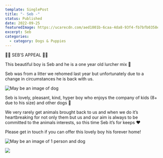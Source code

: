```yaml
---
template: SinglePost
title: "- Seb -"
status: Published
date: 2022-09-25
featuredImage: https://ucarecdn.com/aed1001b-6caa-4da8-93f4-fb7bfb0358e7/
excerpt: Seb
categories:
  - category: Dogs & Puppies
---
```

🖤🖤 SEB’S APPEAL 🖤🖤

This beautiful boy is Seb and he is a one year old lurcher mix 🥰

Seb was from a litter we rehomed last year but unfortunately due to a change in circumstances he is back with us.

![May be an image of dog](https://scontent-lhr8-2.xx.fbcdn.net/v/t39.30808-6/307924509_1207735593106281_1992656979559708065_n.jpg?_nc_cat=104&ccb=1-7&_nc_sid=8bfeb9&_nc_ohc=aGw0bNdImRYAX8oCnED&_nc_oc=AQlumkc0V_-31hE3N9knnyx0OpNBPDjjCMOm_hWHtjFTbXa8n9c8Smd_HPyAZdsFgrA&_nc_ht=scontent-lhr8-2.xx&oh=00_AT_FpoZ_DXe3iGj8nSnLpBznbHLBMJZsXmDRO89nj5d_6Q&oe=63377F52)

Seb is lovely, pleasant, kind, hyper boy who enjoys the company of kids (8+ due to his size) and other dogs 🐶 

We very rarely get animals brought back to us and when we do it’s heartbreaking for not only them but us and our aim is always to be committed to the animals interests, so this time Seb it’s for keeps ❤️

P﻿lease get in touch if you can offer this lovely boy his forever home!

![May be an image of 1 person and dog](https://scontent-lhr8-2.xx.fbcdn.net/v/t39.30808-6/307696511_1207735559772951_6260047811587226896_n.jpg?_nc_cat=102&ccb=1-7&_nc_sid=8bfeb9&_nc_ohc=5NT-7Cjq5xYAX9qZqLG&_nc_ht=scontent-lhr8-2.xx&oh=00_AT9lVVyrNP4XApVwHQEv0U8hADkOC_G7L3fqLBs1WAt3hA&oe=63378200)



![](https://scontent-lhr8-1.xx.fbcdn.net/v/t39.30808-6/307869722_1207735569772950_4605975167063807150_n.jpg?_nc_cat=106&ccb=1-7&_nc_sid=8bfeb9&_nc_ohc=RUyBe1qxR9oAX9s4xw5&_nc_ht=scontent-lhr8-1.xx&oh=00_AT_P7Dqpc1VER9AgZdDuFZObSk41esf01seF2Pem7uS9DQ&oe=6334A367)

![]()

![]()

![]()
